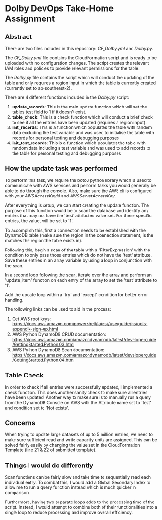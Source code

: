 # Dolby DevOps Take-Home Assignment

## Abstract

There are two files included in this repository: *CF_Dolby.yml* and *Dolby<span>.py*. 

The *CF_Dolby.yml* file contains the CloudFormation script and is ready to be uploaded with no configuration changes. The script creates the relevant IAM roles and policies to provide relevant permissions for the table.

The *Dolby<span>.py* file contains the script which will conduct the updating of the table and only requires a region input in which the table is currently created (currently set to ap-southeast-2). 

There are 4 different functions included in the *Dolby<span>.py* script:

1. **update_records**: This is the main update function which will set the tables test field to 1 if it doesn't exist.
2. **table_check**: This is a check function which will conduct a brief check to see if all the entries have been updated (requires a region input).
3. **init_records**: This is a function which populates the table with random data excluding the test variable and was used to initialise the table with records for personal testing and debugging purposes
4. **init_test_records**: This is a function which populates the table with random data including a test variable and was used to add records to the table for personal testing and debugging purposes

## How the update task was performed

To perform this task, we require the boto3 python library which is used to communicate with AWS services and perform tasks you would generally be able to do through the console. Also, make sure the AWS cli is configured with your *AWSAccessKeyId* and *AWSSecretAccessKey*.

After everything is setup, we can start creating the update function. The purpose of this function would be to scan the database and identify any entries that may not have the 'test' attributes value set. For these specific entries, the value, will be set to '1'. 

To accomplish this, first a connection needs to be established with the DynamoDB table (make sure the region in the connection statement, is the matches the region the table exists in).

Following this, begin a scan of the table with a 'FilterExpression' with the condition to only pass those entries which do not have the 'test' attribute. Save these entries in an array variable by using a loop in conjunction with the scan.

In a second loop following the scan, iterate over the array and perform an 'update_item' function on each entry of the array to set the 'test' attribute to '1'.

Add the update loop within a 'try' and 'except' condition for better error handling.

The following links can be used to aid in the process:

1. Get AWS root keys: https://docs.aws.amazon.com/powershell/latest/userguide/pstools-appendix-sign-up.html
2. AWS Python DynamoDB CRUD documentation: https://docs.aws.amazon.com/amazondynamodb/latest/developerguide/GettingStarted.Python.03.html
3. AWS Python DynamoDB Scan documentation: https://docs.aws.amazon.com/amazondynamodb/latest/developerguide/GettingStarted.Python.04.html

## Table Check

In order to check if all entries were successfully updated, I implemented a check function. This does another sanity check to make sure all entries have been updated. Another way to make sure is to manually run a query from the DynamoDB Console on AWS with the Attribute name set to 'test' and condition set to 'Not exists'. 

## Concerns 

When trying to update large datasets of up to 5 million entries, we need to make sure sufficient read and write capacity units are assigned. This can be solved fairly easily by changing the value set in the CloudFormation Template (line 21 & 22 of submitted template).

## Things I would do differently

Scan functions can be fairly slow and take time to sequentially read each individual entry. To combat this, I would add a Global Secondary Index to allow me to run a query function instead which is much quicker in comparison.

Furthermore, having two separate loops adds to the processing time of the script. Instead, I would attempt to combine both of their functionalities into a single loop to reduce processing and improve overall efficiency.
